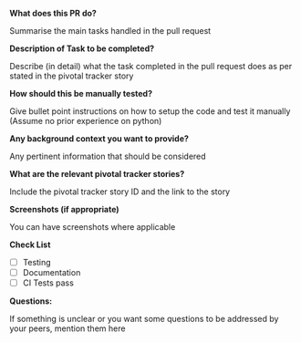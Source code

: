 **What does this PR do?**

Summarise the main tasks handled in the pull request

**Description of Task to be completed?**

Describe (in detail) what the task completed in the pull request does as per stated in the
pivotal tracker story

**How should this be manually tested?**

Give bullet point instructions on how to setup the code and test it manually (Assume no prior experience on python)

**Any background context you want to provide?**

Any pertinent information that should be considered

**What are the relevant pivotal tracker stories?**

Include the pivotal tracker story ID and the link to the story

**Screenshots (if appropriate)**

You can have screenshots where applicable

**Check List**

- [ ] Testing
- [ ] Documentation
- [ ] CI Tests pass

**Questions:**

If something is unclear or you want some questions to be addressed by your peers, mention them here
